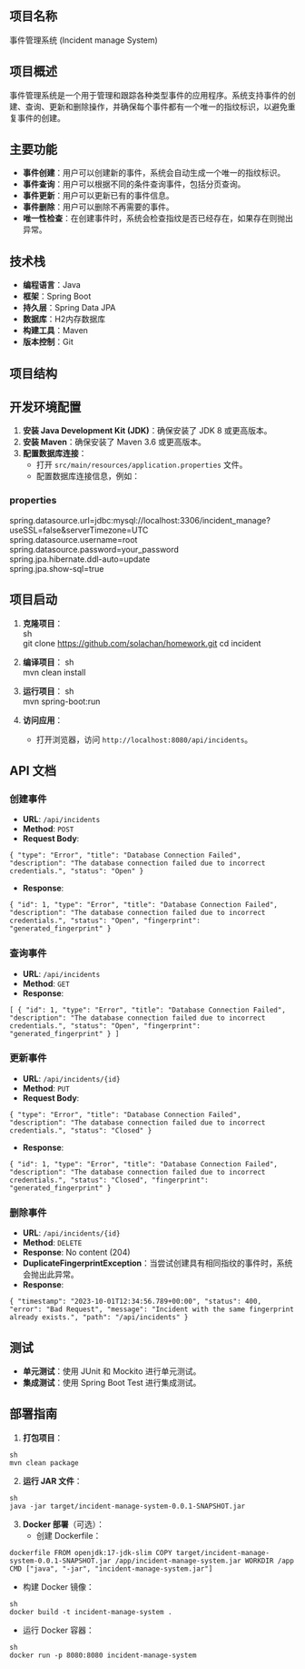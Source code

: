 ## 项目名称
事件管理系统 (Incident manage System)

## 项目概述
事件管理系统是一个用于管理和跟踪各种类型事件的应用程序。系统支持事件的创建、查询、更新和删除操作，并确保每个事件都有一个唯一的指纹标识，以避免重复事件的创建。

## 主要功能
- **事件创建**：用户可以创建新的事件，系统会自动生成一个唯一的指纹标识。
- **事件查询**：用户可以根据不同的条件查询事件，包括分页查询。
- **事件更新**：用户可以更新已有的事件信息。
- **事件删除**：用户可以删除不再需要的事件。
- **唯一性检查**：在创建事件时，系统会检查指纹是否已经存在，如果存在则抛出异常。

## 技术栈
- **编程语言**：Java
- **框架**：Spring Boot
- **持久层**：Spring Data JPA
- **数据库**：H2内存数据库
- **构建工具**：Maven
- **版本控制**：Git

## 项目结构


## 开发环境配置
1. **安装 Java Development Kit (JDK)**：确保安装了 JDK 8 或更高版本。
2. **安装 Maven**：确保安装了 Maven 3.6 或更高版本。
3. **配置数据库连接**：
    - 打开 `src/main/resources/application.properties` 文件。
    - 配置数据库连接信息，例如：

### properties
spring.datasource.url=jdbc:mysql://localhost:3306/incident_manage?useSSL=false&serverTimezone=UTC  
spring.datasource.username=root  
spring.datasource.password=your_password   
spring.jpa.hibernate.ddl-auto=update   
spring.jpa.show-sql=true  

## 项目启动
1. **克隆项目**：  
sh   
git clone https://github.com/solachan/homework.git
cd incident

2. **编译项目**：
sh  
mvn clean install  

3. **运行项目**：
sh  
mvn spring-boot:run  

4. **访问应用**：
    - 打开浏览器，访问 `http://localhost:8080/api/incidents`。

## API 文档

### 创建事件
- **URL**: `/api/incidents`
- **Method**: `POST`
- **Request Body**:

```
{ "type": "Error", "title": "Database Connection Failed", "description": "The database connection failed due to incorrect credentials.", "status": "Open" }
```
- **Response**:
```
{ "id": 1, "type": "Error", "title": "Database Connection Failed", "description": "The database connection failed due to incorrect credentials.", "status": "Open", "fingerprint": "generated_fingerprint" }
```

### 查询事件
- **URL**: `/api/incidents`
- **Method**: `GET`
- **Response**:
```
[ { "id": 1, "type": "Error", "title": "Database Connection Failed", "description": "The database connection failed due to incorrect credentials.", "status": "Open", "fingerprint": "generated_fingerprint" } ]
```
### 更新事件
- **URL**: `/api/incidents/{id}`
- **Method**: `PUT`
- **Request Body**:
```
{ "type": "Error", "title": "Database Connection Failed", "description": "The database connection failed due to incorrect credentials.", "status": "Closed" }
```
- **Response**:
```
{ "id": 1, "type": "Error", "title": "Database Connection Failed", "description": "The database connection failed due to incorrect credentials.", "status": "Closed", "fingerprint": "generated_fingerprint" }
```
### 删除事件
- **URL**: `/api/incidents/{id}`
- **Method**: `DELETE`
- **Response**: No content (204)
- **DuplicateFingerprintException**：当尝试创建具有相同指纹的事件时，系统会抛出此异常。
- **Response**:
```
{ "timestamp": "2023-10-01T12:34:56.789+00:00", "status": 400, "error": "Bad Request", "message": "Incident with the same fingerprint already exists.", "path": "/api/incidents" }
```
## 测试
- **单元测试**：使用 JUnit 和 Mockito 进行单元测试。
- **集成测试**：使用 Spring Boot Test 进行集成测试。

## 部署指南
1. **打包项目**：
```
sh  
mvn clean package
```
2. **运行 JAR 文件**：
```
sh   
java -jar target/incident-manage-system-0.0.1-SNAPSHOT.jar
```
3. **Docker 部署**（可选）：
    - 创建 Dockerfile：
```
dockerfile FROM openjdk:17-jdk-slim COPY target/incident-manage-system-0.0.1-SNAPSHOT.jar /app/incident-manage-system.jar WORKDIR /app CMD ["java", "-jar", "incident-manage-system.jar"]
```
- 构建 Docker 镜像：
```
sh  
docker build -t incident-manage-system .
```
- 运行 Docker 容器：
```
sh  
docker run -p 8080:8080 incident-manage-system
```
